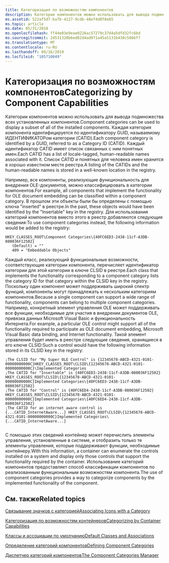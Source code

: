```yaml
---
title: Категоризация по возможностям компонентов
description: Категории компонентов можно использовать для вывода подмножества всех установленных компонентов.
ms.assetid: 522af5d7-ba7b-4127-9cdb-48ef4d0f8e65
ms.topic: article
ms.date: 05/31/2018
ms.openlocfilehash: ff44e03e9eae0226ac57279c37d4a5dfd32fc6bd
ms.sourcegitcommit: 2d531328b6ed82d4ad971a45a5131b430c5866f7
ms.translationtype: MT
ms.contentlocale: ru-RU
ms.lasthandoff: 09/16/2019
ms.locfileid: "105710049"
---
```

# <a name="categorizing-by-component-capabilities"></a><span data-ttu-id="c1cba-103">Категоризация по возможностям компонентов</span><span class="sxs-lookup"><span data-stu-id="c1cba-103">Categorizing by Component Capabilities</span></span>

<span data-ttu-id="c1cba-104">Категории компонентов можно использовать для вывода подмножества всех установленных компонентов.</span><span class="sxs-lookup"><span data-stu-id="c1cba-104">Component categories can be used to display a subset of all of the installed components.</span></span> <span data-ttu-id="c1cba-105">Каждая категория компонента идентифицируется по идентификатору GUID, называемому ИДЕНТИФИКАТОРом категории (CATID).</span><span class="sxs-lookup"><span data-stu-id="c1cba-105">Each component category is identified by a GUID, referred to as a Category ID (CATID).</span></span> <span data-ttu-id="c1cba-106">Каждый идентификатор CATID имеет список связанных с ним понятных имен.</span><span class="sxs-lookup"><span data-stu-id="c1cba-106">Each CATID has a list of locale-tagged, human-readable names associated with it.</span></span> <span data-ttu-id="c1cba-107">Список CATID и понятных для человека имен хранится в хорошо известном месте реестра.</span><span class="sxs-lookup"><span data-stu-id="c1cba-107">A listing of the CATIDs and the human-readable names is stored in a well-known location in the registry.</span></span>

<span data-ttu-id="c1cba-108">Например, все компоненты, реализующие функциональность для внедрения OLE-документов, можно классифицировать в категории компонентов.</span><span class="sxs-lookup"><span data-stu-id="c1cba-108">For example, all components that implement the functionality for OLE document embedding can be classified within a component category.</span></span> <span data-ttu-id="c1cba-109">В прошлом эти объекты были бы определены с помощью ключа "inserted" в реестре.</span><span class="sxs-lookup"><span data-stu-id="c1cba-109">In the past, these objects would have been identified by the "Insertable" key in the registry.</span></span> <span data-ttu-id="c1cba-110">Для использования категорий компонентов вместо этого в реестр добавляются следующие сведения:</span><span class="sxs-lookup"><span data-stu-id="c1cba-110">To use component categories instead, the following information would be added to the registry:</span></span>

```
HKEY_CLASSES_ROOT\Component Categories\{40FC6ED3-2438-11cf-A3DB-080036F12502}
   (Default) = ""
   409 = "Embeddable Objects"
```

<span data-ttu-id="c1cba-111">Каждый класс, реализующий функциональные возможности, соответствующие категории компонента, перечисляет идентификатор категории для этой категории в ключе CLSID в реестре.</span><span class="sxs-lookup"><span data-stu-id="c1cba-111">Each class that implements the functionality corresponding to a component category lists the category ID for that category within the CLSID key in the registry.</span></span> <span data-ttu-id="c1cba-112">Поскольку один компонент может поддерживать широкий спектр функций, компоненты могут принадлежать к нескольким категориям компонентов.</span><span class="sxs-lookup"><span data-stu-id="c1cba-112">Because a single component can support a wide range of functionality, components can belong to multiple component categories.</span></span> <span data-ttu-id="c1cba-113">Например, конкретный элемент управления OLE может поддерживать все функции, необходимые для участия в внедрении документов OLE, привязка данных Microsoft Visual Basic и функциональность Интернета.</span><span class="sxs-lookup"><span data-stu-id="c1cba-113">For example, a particular OLE control might support all of the functionality required to participate as OLE document embedding, Microsoft Visual Basic data binding, and Internet functionality.</span></span> <span data-ttu-id="c1cba-114">Такой элемент управления будет иметь в реестре следующие сведения, хранящиеся в его ключе CLSID:</span><span class="sxs-lookup"><span data-stu-id="c1cba-114">Such a control would have the following information stored in its CLSID key in the registry:</span></span>

``` syntax
;The CLSID for "My Super OLE Control" is {12345678-ABCD-4321-0101-00000000000C}HKEY_CLASSES_ROOT\CLSID\{12345678-ABCD-4321-0101-00000000000C}\Implemented Categories
;The CATID for "Insertable" is {40FC6ED3-2438-11cf-A3DB-080036F12502} HKEY_CLASSES_ROOT\CLSID\{12345678-ABCD-4321-0101-00000000000C}Implemented Categories\{40FC6ED3-2438-11cf-A3DB-080036F12502}
;The CATID for "Control" is {40FC6ED4-2438-11cf-A3DB-080036F12502} HKEY_CLASSES_ROOT\CLSID\{12345678-ABCD-4321-0101-00000000000C}Implemented Categories\{40FC6ED4-2438-11cf-A3DB-080036F12502}
;The CATID for an internet aware control is {...CATID_InternetAware...} HKEY_CLASSES_ROOT\CLSID\{12345678-ABCD-4321-0101-00000000000C}Implemented Categories\{...CATID_InternetAware...}
 
```

<span data-ttu-id="c1cba-115">С помощью этих сведений контейнер может перечислить элементы управления, установленные в системе, и отобразить только те элементы управления, которые поддерживают функции, необходимые контейнеру.</span><span class="sxs-lookup"><span data-stu-id="c1cba-115">With this information, a container can enumerate the controls installed on a system and display only those controls that support the functionality required by the container.</span></span> <span data-ttu-id="c1cba-116">Использование категорий компонентов предоставляет способ классификации компонентов по реализованным функциональным возможностям компонента.</span><span class="sxs-lookup"><span data-stu-id="c1cba-116">The use of component categories provides a way to categorize components by the implemented functionality of the component.</span></span>

## <a name="related-topics"></a><span data-ttu-id="c1cba-117">См. также</span><span class="sxs-lookup"><span data-stu-id="c1cba-117">Related topics</span></span>

<dl> <dt>

[<span data-ttu-id="c1cba-118">Связывание значков с категорией</span><span class="sxs-lookup"><span data-stu-id="c1cba-118">Associating Icons with a Category</span></span>](associating-icons-with-a-category.md)
</dt> <dt>

[<span data-ttu-id="c1cba-119">Категоризация по возможностям контейнеров</span><span class="sxs-lookup"><span data-stu-id="c1cba-119">Categorizing by Container Capabilities</span></span>](categorizing-by-container-capabilities.md)
</dt> <dt>

[<span data-ttu-id="c1cba-120">Классы и ассоциации по умолчанию</span><span class="sxs-lookup"><span data-stu-id="c1cba-120">Default Classes and Associations</span></span>](default-classes-and-associations.md)
</dt> <dt>

[<span data-ttu-id="c1cba-121">Определение категорий компонентов</span><span class="sxs-lookup"><span data-stu-id="c1cba-121">Defining Component Categories</span></span>](defining-component-categories.md)
</dt> <dt>

[<span data-ttu-id="c1cba-122">Диспетчер категорий компонентов</span><span class="sxs-lookup"><span data-stu-id="c1cba-122">The Component Categories Manager</span></span>](the-component-categories-manager.md)
</dt> </dl>

 

 




